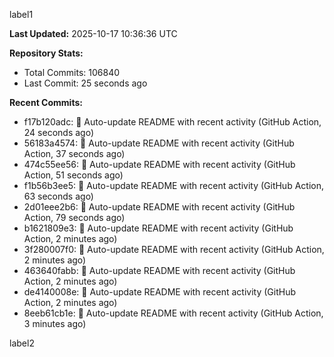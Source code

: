 
label1 
<!-- ACTIVITY_START -->
**Last Updated:** 2025-10-17 10:36:36 UTC

**Repository Stats:**
- Total Commits: 106840
- Last Commit: 25 seconds ago

**Recent Commits:**
- f17b120adc: 🤖 Auto-update README with recent activity (GitHub Action, 24 seconds ago)
- 56183a4574: 🤖 Auto-update README with recent activity (GitHub Action, 37 seconds ago)
- 474c55ee56: 🤖 Auto-update README with recent activity (GitHub Action, 51 seconds ago)
- f1b56b3ee5: 🤖 Auto-update README with recent activity (GitHub Action, 63 seconds ago)
- 2d01eee2b6: 🤖 Auto-update README with recent activity (GitHub Action, 79 seconds ago)
- b1621809e3: 🤖 Auto-update README with recent activity (GitHub Action, 2 minutes ago)
- 3f280007f0: 🤖 Auto-update README with recent activity (GitHub Action, 2 minutes ago)
- 463640fabb: 🤖 Auto-update README with recent activity (GitHub Action, 2 minutes ago)
- de4140008e: 🤖 Auto-update README with recent activity (GitHub Action, 2 minutes ago)
- 8eeb61cb1e: 🤖 Auto-update README with recent activity (GitHub Action, 3 minutes ago)
<!-- ACTIVITY_END -->

label2
